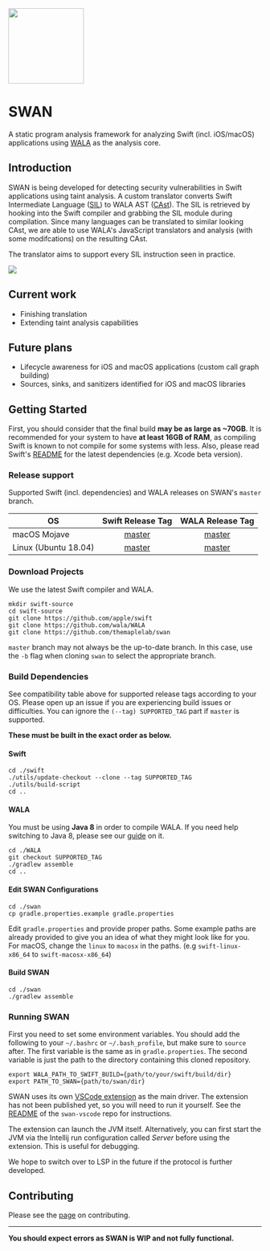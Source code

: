 
<img src="https://karimali.ca/resources/images/projects/swan.png" width="150">

# SWAN
A static program analysis framework for analyzing Swift (incl. iOS/macOS) applications using [WALA](https://github.com/wala/WALA) as the analysis core. 

## Introduction

SWAN is being developed for detecting security vulnerabilities in Swift applications using taint analysis. A custom translator converts Swift Intermediate Language ([SIL](https://github.com/apple/swift/blob/master/docs/SIL.rst)) to WALA AST ([CAst](http://wala.sourceforge.net/javadocs/trunk/com/ibm/wala/cast/tree/package-summary.html)). The SIL is retrieved by hooking into the Swift compiler and grabbing the SIL module during compilation. Since many languages can be translated to similar looking CAst, we are able to use WALA's JavaScript translators and analysis (with some modifcations) on the resulting CAst.

The translator aims to support every SIL instruction seen in practice.

![](https://github.com/themaplelab/swan/blob/master/docs/readmeContent/exampleUse.gif)

## Current work
- Finishing translation
- Extending taint analysis capabilities

## Future plans
- Lifecycle awareness for iOS and macOS applications (custom call graph building)
- Sources, sinks, and sanitizers identified for iOS and macOS libraries

## Getting Started

First, you should consider that the final build **may be as large as ~70GB**. It is recommended for your system to have **at least 16GB of RAM**, as compiling Swift is known to not compile for some systems with less. Also, please read Swift's [README](https://github.com/apple/swift/blob/master/README.md) for the latest dependencies (e.g. Xcode beta version).

### Release support
Supported Swift (incl. dependencies) and WALA releases on SWAN's `master` branch. 

| OS | Swift Release Tag | WALA Release Tag | 
| -----------|:-------:|:-----:|
| macOS Mojave | [master](https://github.com/apple/swift/tree/master) | [master](https://github.com/wala/WALA/tree/master/) |
| Linux (Ubuntu 18.04) | [master](https://github.com/apple/swift/tree/master) | [master](https://github.com/wala/WALA/tree/master/) |

### Download Projects

We use the latest Swift compiler and WALA.
```
mkdir swift-source
cd swift-source
git clone https://github.com/apple/swift
git clone https://github.com/wala/WALA
git clone https://github.com/themaplelab/swan
```
`master` branch may not always be the up-to-date branch. In this case, use the `-b` flag when cloning `swan` to select the appropriate branch.

### Build Dependencies
See compatibility table above for supported release tags according to your OS. Please open up an issue if you are experiencing build issues or difficulties. You can ignore the `(--tag) SUPPORTED_TAG` part if `master` is supported.

**These must be built in the exact order as below.** 

#### Swift

```
cd ./swift
./utils/update-checkout --clone --tag SUPPORTED_TAG
./utils/build-script 
cd ..
```

#### WALA

You must be using **Java 8** in order to compile WALA. If you need help switching to Java 8, please see our [guide](https://github.com/themaplelab/swan/wiki/Switching-to-Java-8) on it.

```
cd ./WALA
git checkout SUPPORTED_TAG
./gradlew assemble
cd ..
```

#### Edit SWAN Configurations

```
cd ./swan
cp gradle.properties.example gradle.properties
```

Edit `gradle.properties` and provide proper paths. Some example paths are already provided to give you an idea of what they might look like for you. For macOS, change the `linux` to `macosx` in the paths. (e.g `swift-linux-x86_64` to `swift-macosx-x86_64`)


#### Build SWAN

```
cd ./swan
./gradlew assemble
```

### Running SWAN

First you need to set some environment variables. You should add the following to your `~/.bashrc` or `~/.bash_profile`, but make sure to `source` after. The first variable is the same as in `gradle.properties`. The second variable is just the path to the directory containing this cloned repository.

```
export WALA_PATH_TO_SWIFT_BUILD={path/to/your/swift/build/dir}
export PATH_TO_SWAN={path/to/swan/dir}
```

SWAN uses its own [VSCode extension](https://github.com/themaplelab/swan-vscode) as the main driver. The extension has not been published yet, so you will need to run it yourself. See the [README](https://github.com/themaplelab/swan-vscode/blob/master/README.md) of the `swan-vscode` repo for instructions.

The extension can launch the JVM itself. Alternatively, you can first start the JVM via the Intellij run configuration called _Server_ before using the extension. This is useful for debugging.


We hope to switch over to LSP in the future if the protocol is further developed.

## Contributing
Please see the [page](https://github.com/themaplelab/swan/wiki/Contributing) on contributing.

--------------------

**You should expect errors as SWAN is WIP and not fully functional.**
